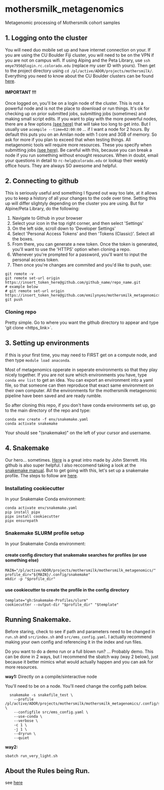 # mothersmilk_metagenomics
Metagenomic processing of Mothersmilk cohort samples

## 1. Logging onto the cluster
You will need duo mobile set up and have internet connection on your. If you are using the CU Boulder Fiji cluster, you will need to be on the VPN if you are not on campus wifi. If using Alping and the Peta Library, use `ssh emye7956@login.rc.colorado.edu` (replace my user ID with yours). Then get to the project directory using `cd /pl/active/ADOR/projects/mothersmilk/`. Everything you need to know about the CU Boulder clusters can be found [here](https://curc.readthedocs.io).

#### IMPORTANT !!!
Once logged on, you'll be on a login node of the cluster. This is not a powerful node and is not the place to download or run things. It's ok for checking up on prior submitted jobs, submitting jobs (sometimes) and making small script edits. If you want to play with the more powerful nodes, there are a few options [(see here)](https://curc.readthedocs.io/en/latest/running-jobs/job-resources.html) that will take too long to get into. But I usually use `acompile --time=02:00:00` ... if I want a node for 2 hours. By default this puts you on an Amilan node with 1 core and 3GB of memory. So ask for more if you plan to exceed that when testing things. All metagenomic tools will require more resources. These you specify when submitting jobs [(see here)](https://curc.readthedocs.io/en/latest/running-jobs/batch-jobs.html). Be careful with this, because you can break a node if you run something without enought resources. When in doubt, email your questions in detail to `rc-help@colorado.edu` or lookup their weekly office hours. They are always SO awesome and helpful. 

## 2. Connecting to github
This is seriously useful and something I figured out way too late, at it allows you to keep a history of all your changes to the code over time. Setting this up will differ slightyly depending on the cluster you are using. But for Alpine/Peta Library, do the following:

  1. Navigate to Github in your browser
  2. Select your icon in the top right corner, and then select 'Settings'
  3. On the left side, scroll down to 'Developer Settings'
  4. Select 'Personal Access Tokens' and then 'Tokens (Classic)'. Select all the boxes.
  5. From there, you can generate a new token. Once the token is generated, you'll want to use the 'HTTPS' option when cloning a repo.
  6. Whenever you're prompted for a password, you'll want to input the personal access token.
  7. Then once you're changes are commited and you'd like to push, use:

```
git remote -v     
git remote set-url origin https://insert_token_here@github.com/github_name/repo_name.git
# example below    
# git remote set-url origin https://insert_token_here@github.com/emilynyeo/mothersmilk_metagenomics.git     
git push 
```
### Cloning repo
Pretty simple. Go to where you want the github directory to appear and type 'git clone <https_link>`.

## 3. Setting up environments 
if this is your first time, you may need to FIRST get on a compute node, and then type `module load anaconda`.

Most of metagenomics opperate in seperate environments so that they play nicely together.  If you are not sure which environments you have, type `conda env list` to get an idea. You can export an environment into a yaml file, so that someone can then reproduce that exact same environment on their own computer. All the environments for the mothersmilk metagenomic pipeline have been saved and are ready rumble. 

So after cloning this repo, if you don't have conda environments set up, go to the main directory of the repo and type:
```
conda env create -f env/snakemake.yaml
conda activate snakemake
```
Your should see "(snakemake)" on the left of your cursor and username.

## 4. Snakemake
Our hero... sometimes. [Here](https://sterrettjd.github.io/Effective-Snakemake-HPC/) is a great intro made by John Sterrett. His github is also super helpful. I also reccomend taking a look at the [snakemake manual](https://snakemake.readthedocs.io/en/stable/). 
But to get going with this, let's set up a snakemake profile. The steps to follow are [here](https://sterrettjd.github.io/Effective-Snakemake-HPC/quarto/Snakemake-Essentials.html).

### Installating cookiecutter
In your Snakemake Conda environment:

```
conda activate env/snakemake.yaml
pip install pipx
pipx install cookiecutter
pipx ensurepath
```

### Snakemake SLURM profile setup

In your Snakemake Conda environment:

#### create config directory that snakemake searches for profiles (or use something else)
```
MAIN="/pl/active/ADOR/projects/mothersmilk/mothersmilk_metagenomics/" 
profile_dir="${MAIN}/.config/snakemake"
mkdir -p "$profile_dir"
```

#### use cookiecutter to create the profile in the config directory
```
template="gh:Snakemake-Profiles/slurm"
cookiecutter --output-dir "$profile_dir" "$template"
```

## Running Snakemake.
Before staring, check to see if path and parameters need to be changed in `run.sh` and `src/index.sh` and `src/ems_config.yaml`. I actually recommend making your own config and referencing it in the index and run files. 

Do you want to do a demo run or a full blown run? ... Probably demo. This can be done in 2 ways, but I recommend the sbatch way (way 2 below), just because it better mimics what would actually happen and you can ask for more resources. 

  **way1:** Directly on a compile/sinteractive node
  
  You'll need to be on a node. You'll need change the config path below.

```
  snakemake -s snakefile_test \
    --profile /pl/active/ADOR/projects/mothersmilk/mothersmilk_metagenomics/.config/snakemake/slurm \
    --configfile src/ems_config.yaml \
    --use-conda \
    --verbose \
    -c 1 \
    -j 1 \
    --dryrun \
    --quiet
```
  **way2:**

```
sbatch run_very_light.sh
```

## About the Rules being Run.

see [here](https://emilyyeo.notion.site/MothersMilk-Metagenomics-Info-62930e8b108e4bd79dccee3ffc484d04#d7a7bb2cc69d40b1b47b50803f1460fd)


